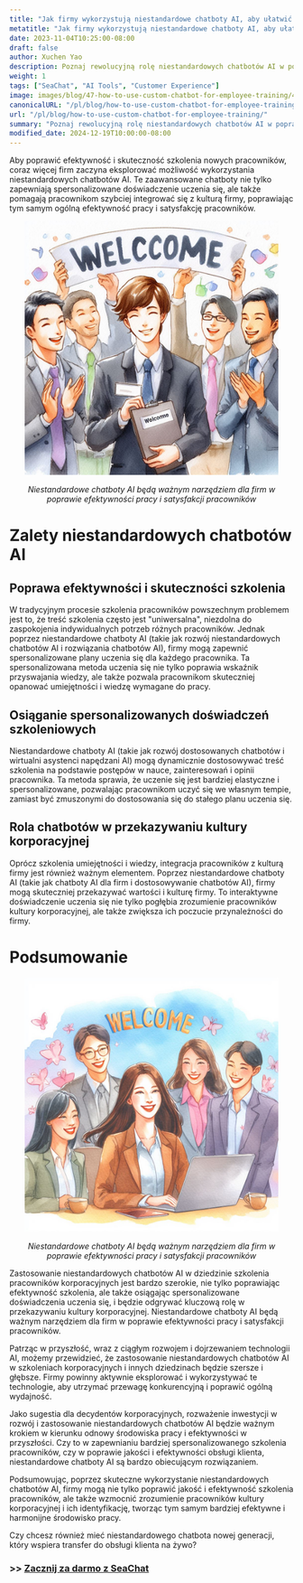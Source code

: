 ```yaml
---
title: "Jak firmy wykorzystują niestandardowe chatboty AI, aby ułatwić szkolenie pracowników"
metatitle: "Jak firmy wykorzystują niestandardowe chatboty AI, aby ułatwić szkolenie pracowników | Seria SeaChat dla chatbotów nowej generacji"
date: 2023-11-04T10:25:00-08:00
draft: false
author: Xuchen Yao
description: Poznaj rewolucyjną rolę niestandardowych chatbotów AI w poprawie efektywności szkolenia pracowników i spersonalizowanego doświadczenia uczenia się, oraz przeanalizuj ich kluczową rolę w przekazywaniu kultury korporacyjnej i poprawie efektywności biznesowej.
weight: 1
tags: ["SeaChat", "AI Tools", "Customer Experience"]
image: images/blog/47-how-to-use-custom-chatbot-for-employee-training/47-how-to-use-custom-chatbot-for-employee-training.png
canonicalURL: "/pl/blog/how-to-use-custom-chatbot-for-employee-training/"
url: "/pl/blog/how-to-use-custom-chatbot-for-employee-training/"
summary: "Poznaj rewolucyjną rolę niestandardowych chatbotów AI w poprawie efektywności szkolenia pracowników i spersonalizowanego doświadczenia uczenia się, oraz przeanalizuj ich kluczową rolę w przekazywaniu kultury korporacyjnej i poprawie efektywności biznesowej."
modified_date: 2024-12-19T10:00:00-08:00
---
```


Aby poprawić efektywność i skuteczność szkolenia nowych pracowników, coraz więcej firm zaczyna eksplorować możliwość wykorzystania niestandardowych chatbotów AI. Te zaawansowane chatboty nie tylko zapewniają spersonalizowane doświadczenie uczenia się, ale także pomagają pracownikom szybciej integrować się z kulturą firmy, poprawiając tym samym ogólną efektywność pracy i satysfakcję pracowników.

<center>
<img height="450px" src="/images/blog/47-how-to-use-custom-chatbot-for-employee-training/1-custom-chatbot-makes-onboarding-easy.jpeg" alt="Niestandardowe chatboty AI będą ważnym narzędziem dla firm w poprawie efektywności pracy i satysfakcji pracowników"/>

*Niestandardowe chatboty AI będą ważnym narzędziem dla firm w poprawie efektywności pracy i satysfakcji pracowników*
</center>

# Zalety niestandardowych chatbotów AI

## Poprawa efektywności i skuteczności szkolenia
W tradycyjnym procesie szkolenia pracowników powszechnym problemem jest to, że treść szkolenia często jest "uniwersalna", niezdolna do zaspokojenia indywidualnych potrzeb różnych pracowników. Jednak poprzez niestandardowe chatboty AI (takie jak rozwój niestandardowych chatbotów AI i rozwiązania chatbotów AI), firmy mogą zapewnić spersonalizowane plany uczenia się dla każdego pracownika. Ta spersonalizowana metoda uczenia się nie tylko poprawia wskaźnik przyswajania wiedzy, ale także pozwala pracownikom skuteczniej opanować umiejętności i wiedzę wymagane do pracy.

## Osiąganie spersonalizowanych doświadczeń szkoleniowych
Niestandardowe chatboty AI (takie jak rozwój dostosowanych chatbotów i wirtualni asystenci napędzani AI) mogą dynamicznie dostosowywać treść szkolenia na podstawie postępów w nauce, zainteresowań i opinii pracownika. Ta metoda sprawia, że uczenie się jest bardziej elastyczne i spersonalizowane, pozwalając pracownikom uczyć się we własnym tempie, zamiast być zmuszonymi do dostosowania się do stałego planu uczenia się.

## Rola chatbotów w przekazywaniu kultury korporacyjnej
Oprócz szkolenia umiejętności i wiedzy, integracja pracowników z kulturą firmy jest również ważnym elementem. Poprzez niestandardowe chatboty AI (takie jak chatboty AI dla firm i dostosowywanie chatbotów AI), firmy mogą skuteczniej przekazywać wartości i kulturę firmy. To interaktywne doświadczenie uczenia się nie tylko pogłębia zrozumienie pracowników kultury korporacyjnej, ale także zwiększa ich poczucie przynależności do firmy.

# Podsumowanie

<center>
<img height="450px" src="/images/blog/47-how-to-use-custom-chatbot-for-employee-training/2-focus-on-employee-happiness-by-smooth-training.jpeg" alt="Niestandardowe chatboty AI będą ważnym narzędziem dla firm w poprawie efektywności pracy i satysfakcji pracowników"/>

*Niestandardowe chatboty AI będą ważnym narzędziem dla firm w poprawie efektywności pracy i satysfakcji pracowników*
</center>

Zastosowanie niestandardowych chatbotów AI w dziedzinie szkolenia pracowników korporacyjnych jest bardzo szerokie, nie tylko poprawiając efektywność szkolenia, ale także osiągając spersonalizowane doświadczenia uczenia się, i będzie odgrywać kluczową rolę w przekazywaniu kultury korporacyjnej. Niestandardowe chatboty AI będą ważnym narzędziem dla firm w poprawie efektywności pracy i satysfakcji pracowników.

Patrząc w przyszłość, wraz z ciągłym rozwojem i dojrzewaniem technologii AI, możemy przewidzieć, że zastosowanie niestandardowych chatbotów AI w szkoleniach korporacyjnych i innych dziedzinach będzie szersze i głębsze. Firmy powinny aktywnie eksplorować i wykorzystywać te technologie, aby utrzymać przewagę konkurencyjną i poprawić ogólną wydajność.

Jako sugestia dla decydentów korporacyjnych, rozważenie inwestycji w rozwój i zastosowanie niestandardowych chatbotów AI będzie ważnym krokiem w kierunku odnowy środowiska pracy i efektywności w przyszłości. Czy to w zapewnianiu bardziej spersonalizowanego szkolenia pracowników, czy w poprawie jakości i efektywności obsługi klienta, niestandardowe chatboty AI są bardzo obiecującym rozwiązaniem.

Podsumowując, poprzez skuteczne wykorzystanie niestandardowych chatbotów AI, firmy mogą nie tylko poprawić jakość i efektywność szkolenia pracowników, ale także wzmocnić zrozumienie pracowników kultury korporacyjnej i ich identyfikację, tworząc tym samym bardziej efektywne i harmonijne środowisko pracy.

Czy chcesz również mieć niestandardowego chatbota nowej generacji, który wspiera transfer do obsługi klienta na żywo?

### >> [Zacznij za darmo z SeaChat](https://chat.seasalt.ai/?utm_source=blog)